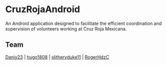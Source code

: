 # CruzRojaAndroid
An Android application designed to facilitate the efficient coordination and supervision of volunteers working at Cruz Roja Mexicana.

## Team
[Daniy23](https://github.com/Daniy23) | [hugo1808](https://github.com/hugo1808) | [slitheryduke11](https://github.com/slitheryduke11) | [RogerHdzC](https://github.com/RogerHdzC)
